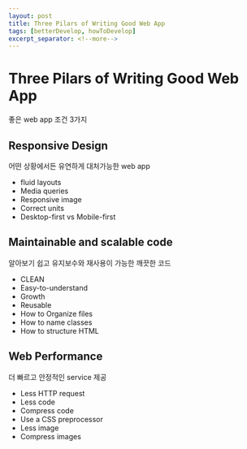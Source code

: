 ```yaml
---
layout: post
title: Three Pilars of Writing Good Web App
tags: [betterDevelop, howToDevelop]
excerpt_separator: <!--more-->
---
```


# Three Pilars of Writing Good Web App

좋은 web app 조건 3가지

<!-- more -->

## Responsive Design

어떤 상황에서든 유연하게 대처가능한 web app

- fluid layouts
- Media queries
- Responsive image
- Correct units
- Desktop-first vs Mobile-first

## Maintainable and scalable code

알아보기 쉽고 유지보수와 재사용이 가능한 깨끗한 코드

- CLEAN
- Easy-to-understand
- Growth
- Reusable
- How to Organize files
- How to name classes
- How to structure HTML

## Web Performance

더 빠르고 안정적인 service 제공

- Less HTTP request
- Less code
- Compress code
- Use a CSS preprocessor
- Less image
- Compress images